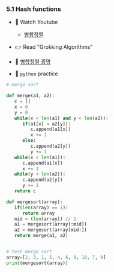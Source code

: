 ### 5.1 Hash functions


- 🍒 Watch Youtube
    - [병합정렬](https://www.youtube.com/watch?v=DWZXj8WaHgA)
    


- 👉 Read "Grokking Algorithms"


- 🍑 [병합정렬 증명](https://ko.wikipedia.org/wiki/%ED%95%A9%EB%B3%91_%EC%A0%95%EB%A0%AC)


- 🐍 `python` practice

```python
# merge sort

def merge(a1, a2):
   c = []
   x = 0
   y = 0
   while(x < len(a1) and y < len(a2)):
      if(a1[x] < a2[y]):
         c.append(a1[x])
         x += 1
      else:
         c.append(a2[y])
         y += 1
   while(x < len(a1)):
      c.append(a1[x])
      x += 1
   while(y < len(a2)):
      c.append(a2[y])
      y += 1
   return c

def mergesort(array):
   if(len(array) == 1):
      return array
   mid = (len(array)) // 2
   a1 = mergesort(array[:mid])
   a2 = mergesort(array[mid:])
   return merge(a1, a2)


# test merge sort
array=[2, 3, 1, 5, 4, 6, 8, 10, 7, 9]
print(mergesort(array))
```
